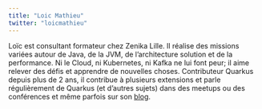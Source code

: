 ```yaml
---
title: "Loic Mathieu"
twitter: "loicmathieu"
---
```


Loïc est consultant formateur chez Zenika Lille. Il réalise des missions
variées autour de Java, de la JVM, de l’architecture solution et de la
performance. Ni le Cloud, ni Kubernetes, ni Kafka ne lui font peur; il
aime relever des défis et apprendre de nouvelles choses. Contributeur
Quarkus depuis plus de 2 ans, il contribue à plusieurs extensions et
parle régulièrement de Quarkus (et d’autres sujets) dans des meetups ou
des conférences et même parfois sur son
[blog](https://loicmathieu.fr/index.php).
